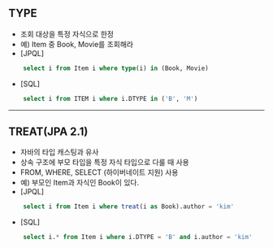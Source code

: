 ## TYPE
- 조회 대상을 특정 자식으로 한정 
- 예) Item 중 Book, Movie를 조회해라 
- [JPQL] 
```sql
    select i from Item i where type(i) in (Book, Movie)
``` 
- [SQL]
```sql
    select i from ITEM i where i.DTYPE in ('B', 'M')
```

---
## TREAT(JPA 2.1)
- 자바의 타입 캐스팅과 유사 
- 상속 구조에 부모 타입을 특정 자식 타입으로 다룰 때 사용 
- FROM, WHERE, SELECT (하이버네이트 지원) 사용
- 예) 부모인 Item과 자식인 Book이 있다. 
- [JPQL]
```sql
    select i from Item i where treat(i as Book).author = 'kim'
```
- [SQL]
```sql
    select i.* from Item i where i.DTYPE = 'B' and i.author = 'kim'
```